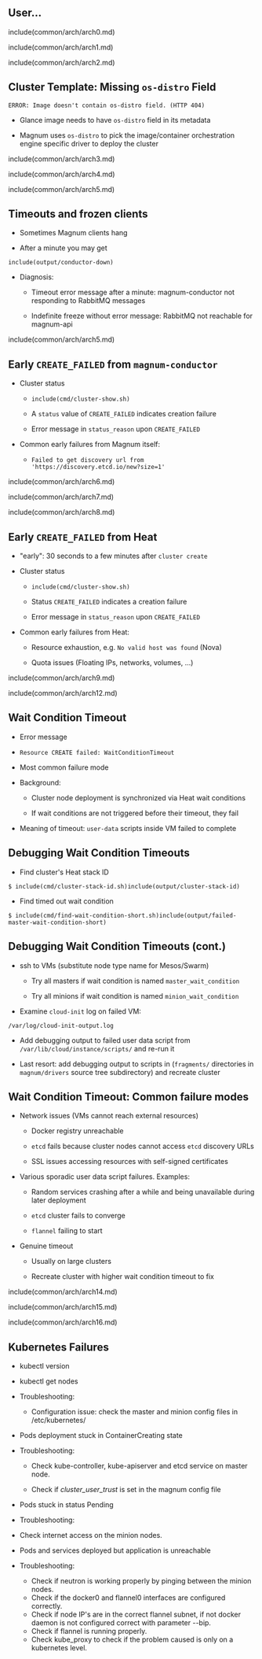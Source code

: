 ## User...

include(common/arch/arch0.md)

<!--

# User...

Like many stories in our profession, this one one starts with a user. That user
operates a Magnum client.

![User...](img/magnum_architecture_0.PNG)

-->

include(common/arch/arch1.md)

<!--

# User and Magnum API

That client talks to the Magnum API...

![User and Magnum API](img/magnum_architecture_1.PNG)

-->

include(common/arch/arch2.md)


<!--

# Describe Cluster in ClusterTemplate

...and creates a cluster template. A cluster template is a data structure
holding most of a magnum cluster's metadata, such as the container
orchestration engine and the glance image to use.

![Describe Cluster in ClusterTemplate](img/magnum_architecture_2.PNG)

-->



## Cluster Template: Missing `os-distro` Field

```
ERROR: Image doesn't contain os-distro field. (HTTP 404)
```

* Glance image needs to have `os-distro` field in its metadata

* Magnum uses `os-distro` to pick the image/container orchestration engine
  specific driver to deploy the cluster

<!--

## Cluster Template: Missing `os-distro` Field

This operation can fail due to the Glance image lacking an `os-distro` field:

```
ERROR: Image doesn't contain os-distro field. (HTTP 404)
```

Magnum uses this field to pick the image specific driver to use for cluster
setup, so set it and the error will go away.

-->

include(common/arch/arch3.md)

<!--

# Create Cluster...

![Create Cluster...](img/magnum_architecture_3.PNG)

-->

include(common/arch/arch4.md)

<!--

# ...based on ClusterTemplate

Now that we have a Cluster Template we can create the cluster itself, which
references it.

![...based on ClusterTemplate](img/magnum_architecture_4.PNG)

-->

include(common/arch/arch5.md)

<!--

# API to Conductor: "Create Cluster, please"

When Magnum API gets this request to create a cluster, it passes a RabbitMQ
message to its backend service, `magnum-conductor`, which does the actual work.

![API to Conductor: "Create Cluster, please"](img/magnum_architecture_5.PNG)

-->

## Timeouts and frozen clients

* Sometimes Magnum clients hang

* After a minute you may get

```
include(output/conductor-down) 
```

* Diagnosis:

  * Timeout error message after a minute: magnum-conductor not
    responding to RabbitMQ messages

  * Indefinite freeze without error message: RabbitMQ not reachable for
    magnum-api

<!--

That communication may break down, though. Depending on whether RabbitMQ or
just `magnum-conductor` is unavailable, `magnum-client` will either hang or
output this error message after a minute. If this happens, make sure both
services are up and running and retry.

-->

include(common/arch/arch5.md)

<!--

So, back to magnum-conductor. Let's assume it gets the message now.

-->

## Early `CREATE_FAILED` from `magnum-conductor`

* Cluster status

  * `include(cmd/cluster-show.sh)`

  * A `status` value of `CREATE_FAILED` indicates creation failure

  * Error message in `status_reason` upon `CREATE_FAILED`

* Common early failures from Magnum itself:

  * `Failed to get discovery url from 'https://discovery.etcd.io/new?size=1'`

<!--

From this point onward we need to poll the Magnum API...

```
include(cmd/cluster-show.sh)
```

...and examine the `status` and `status_reason` fields to see the state of our
cluster. `status` will tell us if cluster creation failed, suceeded or is still
in progress. `status_reason` will tell us why it failed if it did.

If we do get a `CREATE_FAILED` status after only a couple of seconds it's usually
due to `magnum-conductor` failing to obtain an `etcd` discovery URL. That one
is pretty common in enterprise environments where the machine magnum-conductor
runs on may not be able to access the Internet. In that case you will need to
set up a local `etcd` discovery service and specify it in your clusters'
cluster templates.

-->

include(common/arch/arch6.md)

<!--

## Generate a Heat Template Matching Cluster

If none of the early errors happened, `magnum-conductor` generates a Heat
template...

![Generate a Heat Template Matching Cluster](img/magnum_architecture_6.PNG)

-->

include(common/arch/arch7.md)

<!--

# Send Heat Template to Heat API


![Send Heat Template to Heat API](img/magnum_architecture_7.PNG)


...and submits it to the Heat API.

-->

include(common/arch/arch8.md)

<!--

# Heat Creates VMs and Plumbing

Heat will then spawn Nova instances, interconnect them with Neutron networks,
and add all the other ingredients required for our cluster...

![Heat Creates VMs and Plumbing](img/magnum_architecture_8.PNG)

-->


## Early `CREATE_FAILED` from Heat

* "early": 30 seconds to a few minutes after `cluster create`

* Cluster status

  * `include(cmd/cluster-show.sh)`

  * Status `CREATE_FAILED` indicates a creation failure

  * Error message in `status_reason` upon `CREATE_FAILED`

* Common early failures from Heat:

  * Resource exhaustion, e.g. `No valid host was found` (Nova)

  * Quota issues (Floating IPs, networks, volumes, ...)

<!--

## Early `CREATE_FAILED` from Heat

...presuming it can. For it may encounter resource exhaustion problems such as
the ever popular `No valid host was found` or the equally popular "Oops, our
admin forgot increasing the default quota!".

-->

include(common/arch/arch9.md)

<!--

# VMs Run Container Friendly OS Image

If we make it past this hurdle we will now have a bunch of VMs...

![VMs Run Container Friendly OS Image](img/magnum_architecture_9.PNG)

-->

include(common/arch/arch12.md)

<!--

# user-data run by cloud-init

...on which `cloud-init` runs the CloudConfig scripts generated by Magnum. If
these fails to complete we will see the most common Magnum failure mode:

![user-data run by cloud-init](img/magnum_architecture_12.PNG)

-->

## Wait Condition Timeout

* Error message

 * `Resource CREATE failed: WaitConditionTimeout`

* Most common failure mode

* Background:

  * Cluster node deployment is synchronized via Heat wait conditions

  * If wait conditions are not triggered before their timeout, they fail

* Meaning of timeout: `user-data` scripts inside VM failed to complete

<!--

Now this user data script is where the most common failure mode occurs: the
wait condition timeout.

Just like other errors, you will see this one in the `status_reason` field.

Wait condition timeouts happen if the user data scripts on an instance fail to
signal completion to the Heat API: the very last script to run does that. If
any of the scripts before it fails, the wait condition will time out.

-->

## Debugging Wait Condition Timeouts

* Find cluster's Heat stack ID

```
$ include(cmd/cluster-stack-id.sh)include(output/cluster-stack-id)
```

* Find timed out wait condition

```
$ include(cmd/find-wait-condition-short.sh)include(output/failed-master-wait-condition-short)
```

<!--

## Debugging Wait Condition Timeouts

Debugging this always follows the same pattern:

First of all you need to find the cluster's Heat stack ID:

```
$ include(cmd/cluster-stack-id.sh)include(output/cluster-stack-id)
```

Second, you list the stack's resources and find the offending wait condition:

```
$ include(cmd/find-wait-condition.sh)include(output/failed-master-wait-condition)
```

We are only interested in the first column here, hence the `awk`. The first
column tells us whether the problematic node is a master or minion node.

-->

## Debugging Wait Condition Timeouts (cont.)

* ssh to VMs (substitute node type name for Mesos/Swarm)

  * Try all masters if wait condition is named `master_wait_condition`

  * Try all minions if wait condition is named `minion_wait_condition`

* Examine `cloud-init` log on failed VM:

```
/var/log/cloud-init-output.log
```

* Add debugging output to failed user data script from
  `/var/lib/cloud/instance/scripts/` and re-run it

* Last resort: add debugging output to scripts in (`fragments/` directories in
  `magnum/drivers` source tree subdirectory) and recreate cluster

<!--

Now you ssh to all master or minion nodes (depending on what's in the first
column) nodes of that type and examine `/var/log/cloud-init-output.log` for
errors. Once you've got a log with errors you've found the broken node. You
could find the exact node by digging through Heat, but that takes too long to
explain here.

Once you've got the problematic node, you've got 3 levels of debugging
escalation:

1) You might get lucky and see the problem in the log.

2) If there's no useful information in there other than "this script failed",
add debug output to the script and re-run it.

3) If the problem requires a pristine VM to reproduce, you'll have to
add your debug output to the same script in the Magnum source tree and recreate
the cluster.

-->


## Wait Condition Timeout: Common failure modes

* Network issues (VMs cannot reach external resources)

  * Docker registry unreachable

  * `etcd` fails because cluster nodes cannot access `etcd` discovery URLs

  * SSL issues accessing resources with self-signed certificates

* Various sporadic user data script failures. Examples:

  * Random services crashing after a while and being unavailable during later
    deployment

  * `etcd` cluster fails to converge

  * `flannel` failing to start

* Genuine timeout

  * Usually on large clusters

  * Recreate cluster with higher wait condition timeout to fix

<!--

There are three basic categories of wait condition timeout:

1. Network issues where the user-data scripts are unable to reach external
   resources or stumble upon SSL certificate validation.

2. User data scripts failing sporadically at some stage. There are a ton of
   moving parts in there and sometimes they fail. Some we've seen so far:

   *  Services crashing a little after startup
   * `etcd` or `flannel` acting up when a user data script expects them to work

3. Last but not least, default timeout of 60 minutes for wait conditions may be
   too low for very large clusters on very busy clouds. In the rare case where
   you've got successful user data scripts across the board script they may
   simply be taking to long. Recreating the cluster with a bigger timeout
   should fix the problem.

-->

include(common/arch/arch14.md)

<!--

# Kubernetes orchestrates Docker

# cloud-init configures Kubernetes

Let's assume all cloud-init scripts run fine. Then `cloud-init` will have
configured Kubernetes now...

![Kubernetes orchestrates Docker](img/magnum_architecture_14.PNG)

-->

include(common/arch/arch15.md)

<!--

...and the cluster is ready to receive containers.

![Workload in Docker Containers](img/magnum_architecture_15.PNG)

-->

include(common/arch/arch16.md)

<!--

And now the user comes along and starts talking to the Kubernetes API.
There may be any number of problems with that, but this is the point where
we'd like to refer you to Magnum's own [troubleshooting guide](https://docs.openstack.org/magnum/latest/admin/troubleshooting-guide.html)
which has a lot of on troubleshooting information on Kubernetes.

![Kubernetes Credentials from Magnum API](img/magnum_architecture_16.PNG)

-->

## Kubernetes Failures

* kubectl version

* kubectl get nodes

* Troubleshooting:

  * Configuration issue: check the master and minion config files in /etc/kubernetes/

* Pods deployment stuck in ContainerCreating state

* Troubleshooting:

  * Check kube-controller, kube-apiserver and etcd service on master node.

  * Check if *cluster_user_trust* is set in the magnum config file

* Pods stuck in status Pending

* Troubleshooting:

 * Check internet access on the minion nodes.

* Pods and services deployed but application is unreachable

* Troubleshooting:

  * Check if neutron is working properly by pinging between the minion nodes.
  * Check if the docker0 and flannel0 interfaces are configured correctly.
  * Check if node IP's are in the correct flannel subnet, if not docker daemon
    is not configured correct with parameter --bip.
  * Check if flannel is running properly.
  * Check kube_proxy to check if the problem caused  is only on a kubernetes
    level.

<!--

A few things can go wrong like the apiserver is down which you will see with
the kubectl version command or the minion nodes are not reachable which will
result in  kubectl get nodes returning nothing which again mostly is a config
related issue.

The pod can be stuck in creating state due to several reasons but the most
likely could be that the kubernetes services or etcd is down. Another common
reason when it happens is when cluster_user_trust is not set in the magnum
config. This happens in case the OpenStack services need to be reached as a
part of the pod creation for eg when using cinder as the volume driver for the
cluster.

The pod status is Pending while the Docker image is being downloaded, so if
the status does not change for a long time, log into the minion node and check
for Cluster internet access.

Note: This is specific to the default network driver flannel.
There are different levels at which the network could be broken leading to
connectivity issues. Firstly, make sure that neutron is working properly and
that all the nodes in the cluster are able to ping each other. The networking
between pods is different and separate from the neutron network set up for the
cluster. Kubernetes presents a flat network space for the pods and services and
uses different network drivers to provide this network model. Start by checking
the interfaces and the docker deamon. Then check flannel which is the default
network driver for magnum which provides a flat network space for the
containers in a cluster. Therefore, if Flannel fails, some containers will not
be able to access services from other containers in the cluster. Lastly, the
containers created by Kubernetes for pods will be on the same IP subnet as the
containers created directly in Docker and so they will have the same connectivity.
However, the pods still may not be able to reach each other because normally they
connect through some Kubernetes services rather than directly. The services are
supported by the kube-proxy and rules inserted into the iptables, therefore their
networking paths have some extra hops and there may be problems here.

-->



